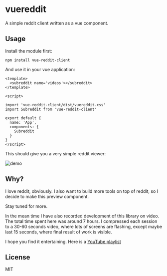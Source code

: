 # vuereddit

A simple reddit client written as a vue component.

## Usage 

Install the module first:

```
npm install vue-reddit-client
```

And use it in your vue application:

``` vue
<template>
  <subreddit name='videos'></subreddit>
</template>

<script>

import 'vue-reddit-client/dist/vuereddit.css'
import Subreddit from 'vue-reddit-client'

export default {
  name: 'App',
  components: {
    Subreddit
  }
}
</script>
```

This should give you a very simple reddit viewer:

![demo](https://i.imgur.com/Hov6mNu.png)

## Why?

I love reddit, obviously. I also want to build more tools on top of reddit, so I decide
to make this preview component.

Stay tuned for more.

In the mean time I have also recorded development of this library on video. The total time spent
here was around 7 hours. I compressed each session to a 30-60 seconds video, where lots of 
screens are flashing, except maybe last 15 seconds, where final result of work is visible.

I hope you find it entertaining. Here is a [YouTube playlist](https://www.youtube.com/playlist?list=PLiyBhz6G0njLd-nOcQvbzhssGI5Dy6Vjm)


## License

MIT